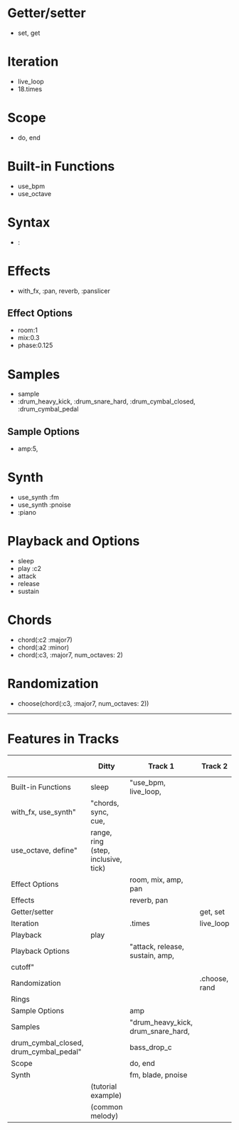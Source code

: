 # Getter/setter
- set, get
# Iteration
- live_loop
- 18.times
# Scope
- do, end
# Built-in Functions
- use_bpm
- use_octave
# Syntax
- :
# Effects 
- with_fx, :pan, reverb, :panslicer
## Effect Options
- room:1
- mix:0.3
- phase:0.125
# Samples
- sample
- :drum_heavy_kick, :drum_snare_hard, :drum_cymbal_closed, :drum_cymbal_pedal
## Sample Options
- amp:5, 
# Synth
- use_synth :fm
- use_synth :pnoise
- :piano
# Playback and Options
- sleep
- play :c2
- attack
- release
- sustain
# Chords
- chord(:c2 :major7)
- chord(:a2 :minor)
- chord(:c3, :major7, num_octaves: 2)
# Randomization
- choose(chord(:c3, :major7, num_octaves: 2))

--------

# Features in Tracks

|                                            | Ditty                               | Track 1                                   | Track 2        | Track 3 |
| ---                                        | -----                               | ----                                   | ------        | ---- |
| Built-in Functions                         | sleep                               | "use\_bpm, live\_loop,                 |               |      |
| with\_fx, use\_synth"                      | "chords, sync, cue,                 |                                        |               |      |
| use\_octave, define"                       | range, ring (step, inclusive, tick) |                                        |               |      |
| Effect Options                             |                                     | room, mix, amp, pan                    |               |      |
| Effects                                    |                                     | reverb, pan                            |               |      |
| Getter/setter                              |                                     |                                        | get, set      |      |
| Iteration                                  |                                     | .times                                 | live\_loop    |      |
| Playback                                   | play                                |                                        |               |      |
| Playback Options                           |                                     | "attack, release, sustain, amp,        |               |      |
| cutoff"                                    |                                     |                                        |               |      |
| Randomization                              |                                     |                                        | .choose, rand |      |
| Rings                                      |                                     |                                        |               | ring |
| Sample Options                             |                                     | amp                                    |               |      |
| Samples                                    |                                     | "drum\_heavy\_kick, drum\_snare\_hard, |               |      |
| drum\_cymbal\_closed, drum\_cymbal\_pedal" |                                     | bass\_drop\_c                          |               |      |
| Scope                                      |                                     | do, end                                |               |      |
| Synth                                      |                                     | fm, blade, pnoise                      |               |      |
|                                            | (tutorial example)                  |                                        |               |      |
|                                            | (common melody)                     |                                        |               |      |
